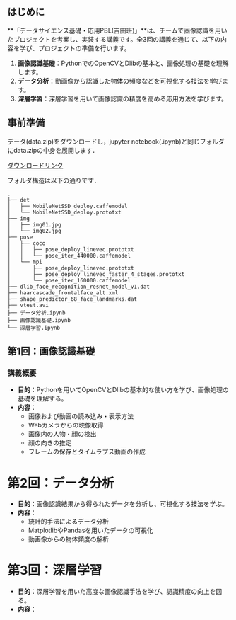 ## はじめに

**「データサイエンス基礎・応用PBL(吉田班)」**は、チームで画像認識を用いたプロジェクトを考案し、実装する講義です。全3回の講義を通じて、以下の内容を学び、プロジェクトの準備を行います。

1. **画像認識基礎**：PythonでのOpenCVとDlibの基本と、画像処理の基礎を理解します。
2. **データ分析**：動画像から認識した物体の頻度などを可視化する技法を学びます。
3. **深層学習**：深層学習を用いて画像認識の精度を高める応用方法を学びます。

## 事前準備

データ(data.zip)をダウンロードし，jupyter notebook(.ipynb)と同じフォルダにdata.zipの中身を展開します．

[ダウンロードリンク](https://www.dropbox.com/scl/fi/3pqqorq6hv0dhbvw258ne/data.zip?rlkey=mgtvmqw9ol5phn5erqy97jrs5&st=deahdzem&dl=0)

フォルダ構造は以下の通りです．

```plaintext
.
├── det
│   ├── MobileNetSSD_deploy.caffemodel
│   └── MobileNetSSD_deploy.prototxt
├── img
│   ├── img01.jpg
│   └── img02.jpg
├── pose
│   ├── coco
│   │   ├── pose_deploy_linevec.prototxt
│   │   └── pose_iter_440000.caffemodel
│   └── mpi
│       ├── pose_deploy_linevec.prototxt
│       ├── pose_deploy_linevec_faster_4_stages.prototxt
│       └── pose_iter_160000.caffemodel
├── dlib_face_recognition_resnet_model_v1.dat
├── haarcascade_frontalface_alt.xml
├── shape_predictor_68_face_landmarks.dat
├── vtest.avi
├── データ分析.ipynb
├── 画像認識基礎.ipynb
└── 深層学習.ipynb
```

## 第1回：画像認識基礎

### 講義概要

- **目的**：Pythonを用いてOpenCVとDlibの基本的な使い方を学び、画像処理の基礎を理解する。
- **内容**：
  - 画像および動画の読み込み・表示方法
  - Webカメラからの映像取得
  - 画像内の人物・顔の検出
  - 顔の向きの推定
  - フレームの保存とタイムラプス動画の作成

# 第2回：データ分析

- **目的**：画像認識結果から得られたデータを分析し、可視化する技法を学ぶ。
- **内容**：
  - 統計的手法によるデータ分析
  - MatplotlibやPandasを用いたデータの可視化
  - 動画像からの物体頻度の解析

# 第3回：深層学習

- **目的**：深層学習を用いた高度な画像認識手法を学び、認識精度の向上を図る。
- **内容**：
